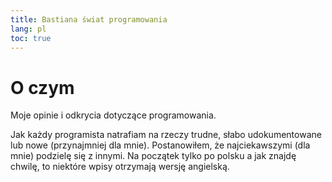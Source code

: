 ```yaml
---
title: Bastiana świat programowania
lang: pl
toc: true
---
```

<!--
Copyright 2019 Michał Piotrowski

Licensed under the Apache License, Version 2.0 (the "License");
you may not use this file except in compliance with the License.
You may obtain a copy of the License at

   http://www.apache.org/licenses/LICENSE-2.0
-->

# O czym
Moje opinie i odkrycia dotyczące programowania.

Jak każdy programista natrafiam na rzeczy trudne, słabo udokumentowane lub nowe (przynajmniej dla mnie). Postanowiłem, że najciekawszymi (dla mnie) podzielę się z innymi. Na początek tylko po polsku a jak znajdę chwilę, to niektóre wpisy otrzymają wersję angielską.
